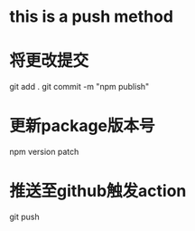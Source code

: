 # this is a push method


# 将更改提交
git add .
git commit -m "npm publish"
# 更新package版本号
npm version patch
# 推送至github触发action
git push

